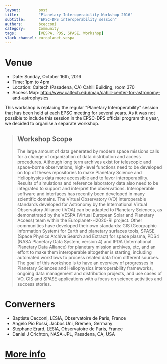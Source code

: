 ```yaml
---
layout:        post
title:         "Planetary Interoperability Workshop 2016"
subtitle:      "EPSC-DPS interoperability session"
authors:       bcecconi
category:      Community
tags:          [VESPA, PDS, SPASE, Workshop]
slack_channel: europlanet-vespa
---
```


# Venue
+ Date: Sunday, October 16th, 2016
+ Time: 1pm to 4pm
+ Location: Caltech (Pasadena, CA) Cahill Building, room 370
+ Access Map: http://www.caltech.edu/map/cahill-center-for-astronomy-and-astrophysics

This workshop is replacing the regular "Planetary Interoperability" session that has been held at each EPSC meeting for several years. As it was not possible to include this session in the EPSC-DPS official program this year, we decided to organise a separate workshop. 

> ##  Workshop Scope
> The large amount of data generated by modern space missions calls for a change of organization of data distribution and access procedures. Although long term archives exist for telescopic and space-borne observations, high-level functions need to be developed on top of theses repositories to make Planetary Science and Heliophysics data more accessible and to favor interoperability. Results of simulations and reference laboratory data also need to be integrated to support and interpret the observations. Interoperable software and interfaces has recently been developed in many scientific domains. The Virtual Observatory (VO) interoperable standards developed for Astronomy by the International Virtual Observatory Alliance (IVOA) can be adapted to Planetary Sciences, as demonstrated by the VESPA (Virtual European Solar and Planetary Access) team within the Europlanet-H2020-RI project. Other communities have developed their own standards: GIS (Geographic Information System) for Earth and planetary surfaces tools, SPASE (Space Physics Archive Search and Extract) for space plasma, PDS4 (NASA Planetary Data System, version 4) and IPDA (International Planetary Data Alliance) for planetary mission archives, etc, and an effort to make them interoperable altogether is starting, including automated workflows to process related data from different sources.  
> The goal of this workshop is to have an overview of progresses in Planetary Sciences and Heliophysics interoperability frameworks, ongoing data management and distribution projects, and use cases of VO, GIS and SPASE applications with a focus on science activities and success stories.

# Converners
+ Baptiste Cecconi, LESIA, Observatoire de Paris, France
+ Angelo Pio Rossi, Jacbos Uni, Bremen, Germany
+ Stéphane Erard, LESIA, Observatoire de Paris, France
+ Daniel J Crichton, NASA-JPL, Pasadena, CA, USA

# [More info](https://voparis-confluence.obspm.fr/pages/viewpage.action?pageId=3047498)
